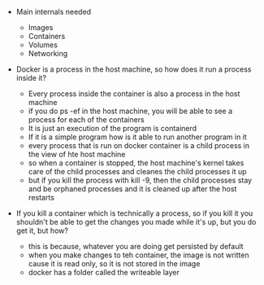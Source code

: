 
- Main internals needed
  - Images
  - Containers 
  - Volumes
  - Networking


- Docker is a process in the host machine, so how does it run a process inside it?
  - Every process inside the container is also a process in the host machine 
  - if you do ps -ef in the host machine, you will be able to see a process for each of the containers 
  - It is just an execution of the program is containerd
  - If it is a simple program how is it able to run another program in it
  - every process that is run on docker container is a child process in the view of hte host machine 
  - so when a container is stopped, the host machine's kernel takes care of the child processes and cleanes the child processes it up 
  - but if you kill the process with kill -9, then the child processes stay and be orphaned processes and it is cleaned up after the host restarts 

- If you kill a container which is technically a process, so if you kill it you shouldn't be able to get the changes you made while it's up, but you do get it, but how?
  - this is because, whatever you are doing get persisted by default
  - when you make changes to teh container, the image is not written cause it is read only, so it is not stored in the image
  - docker has a folder called the writeable layer 